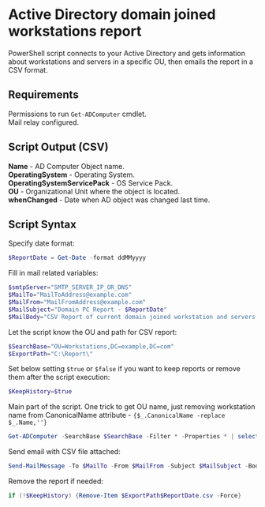 # Active Directory domain joined workstations report

PowerShell script connects to your Active Directory and gets information about workstations and servers in a specific OU, then emails the report in a CSV format.

## Requirements

Permissions to run `Get-ADComputer` cmdlet.  
Mail relay configured.

## Script Output (CSV)

**Name** - AD Computer Object name.  
**OperatingSystem** - Operating System.  
**OperatingSystemServicePack** - OS Service Pack.  
**OU** - Organizational Unit where the object is located.  
**whenChanged** - Date when AD object was changed last time.

## Script Syntax

Specify date format:

```PowerShell
$ReportDate = Get-Date -format ddMMyyyy
```

Fill in mail related variables:

```PowerShell
$smtpServer="SMTP_SERVER_IP_OR_DNS"
$MailTo="MailToAddress@example.com"
$MailFrom="MailFromAddress@example.com"
$MailSubject="Domain PC Report - $ReportDate"
$MailBody="CSV Report of current domain joined workstation and servers. Run date - $ReportDate"
```

Let the script know the OU and path for CSV report:

```PowerShell
$SearchBase="OU=Workstations,DC=example,DC=com"
$ExportPath="C:\Report\"
```

Set below setting `$true` or `$false` if you want to keep reports or remove them after the script execution:

```PowerShell
$KeepHistory=$true
```

Main part of the script. One trick to get OU name, just removing workstation name from CanonicalName attribute - `{$_.CanonicalName -replace $_.Name,''}`

```PowerShell
Get-ADComputer -SearchBase $SearchBase -Filter * -Properties * | select Name,OperatingSystem,OperatingSystemServicePack,@{Name = "OU"; Expression = {$_.CanonicalName -replace $_.Name,''}},whenChanged | Export-Csv $ExportPath$ReportDate.csv -NoTypeInformation
```

Send email with CSV file attached:

```PowerShell
Send-MailMessage -To $MailTo -From $MailFrom -Subject $MailSubject -Body $MailBody -Attachments $ExportPath$ReportDate.csv -SmtpServer $smtpServer
```

Remove the report if needed:

```PowerShell
if (!$KeepHistory) {Remove-Item $ExportPath$ReportDate.csv -Force}
```